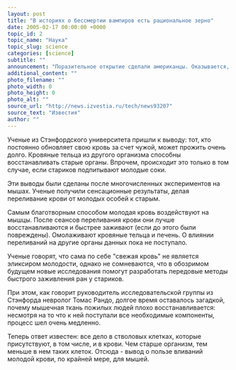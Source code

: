 ```yaml
---
layout: post
title: "В историях о бессмертии вампиров есть рациональное зерно"
date: 2005-02-17 00:00:00 +0000
topic_id: 2
topic_name: "Наука"
topic_slug: science
categories: [science]
subtitle: ""
announcement: "Поразительное открытие сделали американцы. Оказывается, истории о бессмертии вампиров не лишены рационального зерна."
additional_content: ""
photo_filename: ""
photo_width: 0
photo_height: 0
photo_alt: ""
source_url: "http://news.izvestia.ru/tech/news93207"
source_text: "Известия"
author: ""
---
```

Ученые из Стэнфордского университета пришли к выводу: тот, кто постоянно обновляет свою кровь за счет чужой, может прожить очень долго. Кровяные тельца из другого организма способны восстанавливать старые органы. Впрочем, происходит это только в том случае, если стариков подпитывают молодые соки.

Эти выводы были сделаны после многочисленных экспериментов на мышах. Ученые получили сенсационные результаты, делая переливание крови от молодых особей к старым.

Самым благотворным способом молодая кровь воздействуют на мышцы. После сеансов переливания крови они лучше восстанавливаются и быстрее заживают (если до этого были повреждены). Омолаживают кровяные тельца и печень. О влиянии переливаний на другие органы данных пока не поступало.

Ученые говорят, что сама по себе "свежая кровь" не является эликсиром молодости, однако не сомневаются, что в обозримом будущем новые исследования помогут разработать передовые методы быстрого заживления ран у стариков.

При этом, как говорит руководитель исследовательской группы из Стэнфорда невролог Томас Рандо, долгое время оставалось загадкой, почему мышечная ткань пожилых людей плохо восстанавливается: несмотря на то что к ней поступали все необходимые компоненты, процесс шел очень медленно.

Теперь ответ известен: все дело в стволовых клетках, которые присутствуют, в том числе, и в крови. Чем старше организм, тем меньше в нем таких клеток. Отсюда - вывод о пользе вливаний молодой крови, по крайней мере, для мышей.
